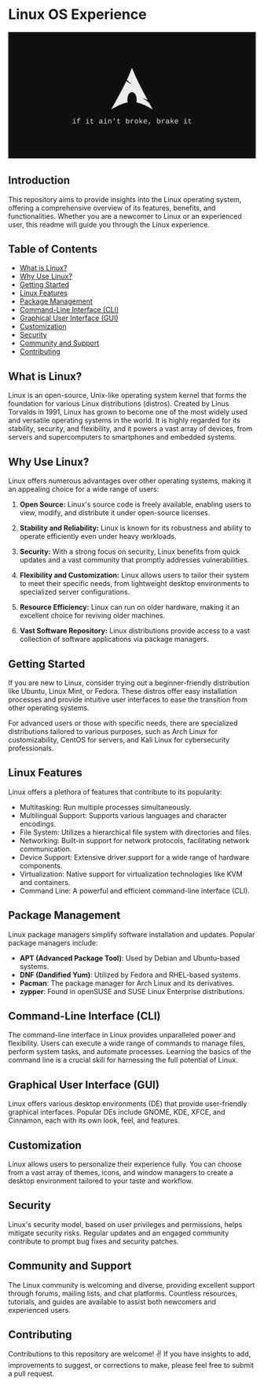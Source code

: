 # Linux OS Experience

<p align="center"><img height="auto" width="auto" src="wallpapers/wallpaper_linux.jpg"></p>

## Introduction

This repository aims to provide insights into the Linux operating system, offering a comprehensive overview of its features, benefits, and functionalities. Whether you are a newcomer to Linux or an experienced user, this readme will guide you through the Linux experience.

## Table of Contents

- [What is Linux?](#what-is-linux)
- [Why Use Linux?](#why-use-linux)
- [Getting Started](#getting-started)
- [Linux Features](#linux-features)
- [Package Management](#package-management)
- [Command-Line Interface (CLI)](#command-line-interface-cli)
- [Graphical User Interface (GUI)](#graphical-user-interface-gui)
- [Customization](#customization)
- [Security](#security)
- [Community and Support](#community-and-support)
- [Contributing](#contributing)

## What is Linux?

Linux is an open-source, Unix-like operating system kernel that forms the foundation for various Linux distributions (distros). Created by Linus Torvalds in 1991, Linux has grown to become one of the most widely used and versatile operating systems in the world. It is highly regarded for its stability, security, and flexibility, and it powers a vast array of devices, from servers and supercomputers to smartphones and embedded systems.

## Why Use Linux?

Linux offers numerous advantages over other operating systems, making it an appealing choice for a wide range of users:

1. **Open Source:** Linux's source code is freely available, enabling users to view, modify, and distribute it under open-source licenses.

2. **Stability and Reliability:** Linux is known for its robustness and ability to operate efficiently even under heavy workloads.

3. **Security:** With a strong focus on security, Linux benefits from quick updates and a vast community that promptly addresses vulnerabilities.

4. **Flexibility and Customization:** Linux allows users to tailor their system to meet their specific needs, from lightweight desktop environments to specialized server configurations.

5. **Resource Efficiency:** Linux can run on older hardware, making it an excellent choice for reviving older machines.

6. **Vast Software Repository:** Linux distributions provide access to a vast collection of software applications via package managers.

## Getting Started

If you are new to Linux, consider trying out a beginner-friendly distribution like Ubuntu, Linux Mint, or Fedora. These distros offer easy installation processes and provide intuitive user interfaces to ease the transition from other operating systems.

For advanced users or those with specific needs, there are specialized distributions tailored to various purposes, such as Arch Linux for customizability, CentOS for servers, and Kali Linux for cybersecurity professionals.

## Linux Features

Linux offers a plethora of features that contribute to its popularity:

- Multitasking: Run multiple processes simultaneously.
- Multilingual Support: Supports various languages and character encodings.
- File System: Utilizes a hierarchical file system with directories and files.
- Networking: Built-in support for network protocols, facilitating network communication.
- Device Support: Extensive driver support for a wide range of hardware components.
- Virtualization: Native support for virtualization technologies like KVM and containers.
- Command Line: A powerful and efficient command-line interface (CLI).

## Package Management

Linux package managers simplify software installation and updates. Popular package managers include:

- **APT (Advanced Package Tool)**: Used by Debian and Ubuntu-based systems.
- **DNF (Dandified Yum)**: Utilized by Fedora and RHEL-based systems.
- **Pacman**: The package manager for Arch Linux and its derivatives.
- **zypper**: Found in openSUSE and SUSE Linux Enterprise distributions.

## Command-Line Interface (CLI)

The command-line interface in Linux provides unparalleled power and flexibility. Users can execute a wide range of commands to manage files, perform system tasks, and automate processes. Learning the basics of the command line is a crucial skill for harnessing the full potential of Linux.

## Graphical User Interface (GUI)

Linux offers various desktop environments (DE) that provide user-friendly graphical interfaces. Popular DEs include GNOME, KDE, XFCE, and Cinnamon, each with its own look, feel, and features.

## Customization

Linux allows users to personalize their experience fully. You can choose from a vast array of themes, icons, and window managers to create a desktop environment tailored to your taste and workflow.

## Security

Linux's security model, based on user privileges and permissions, helps mitigate security risks. Regular updates and an engaged community contribute to prompt bug fixes and security patches.

## Community and Support

The Linux community is welcoming and diverse, providing excellent support through forums, mailing lists, and chat platforms. Countless resources, tutorials, and guides are available to assist both newcomers and experienced users.

## Contributing

Contributions to this repository are welcome! ✌️ If you have insights to add, improvements to suggest, or corrections to make, please feel free to submit a pull request.
